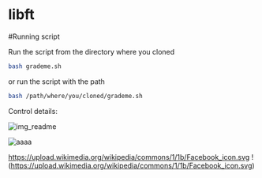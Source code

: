 # libft

#Running script

Run the script from the directory where you cloned
```bash
bash grademe.sh
```
or run the script with the path
```bash
bash /path/where/you/cloned/grademe.sh
```
Control details:

![img_readme](https://user-images.githubusercontent.com/73845925/153059022-bc865001-d52c-4335-a7eb-3e1b14c34087.png)

![aaaa](https://user-images.githubusercontent.com/73845925/153059236-9809b2ec-03f6-4cf4-a2a6-4bbc3c6bc04e.png)

https://upload.wikimedia.org/wikipedia/commons/1/1b/Facebook_icon.svg
!(https://upload.wikimedia.org/wikipedia/commons/1/1b/Facebook_icon.svg)
